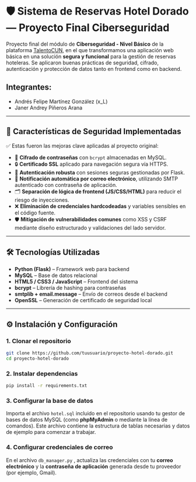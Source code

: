 # 🛡️ Sistema de Reservas Hotel Dorado — Proyecto Final Ciberseguridad

Proyecto final del módulo de **Ciberseguridad - Nivel Básico** de la plataforma [TalentoCUN](https://talentocun.tech/talentocun/index.php), en el que transformamos una aplicación web básica en una solución **segura y funcional** para la gestión de reservas hoteleras.
Se aplicaron buenas prácticas de seguridad, cifrado, autenticación y protección de datos tanto en frontend como en backend.

## Integrantes:
* Andrés Felipe Martínez González (x_L)
* Janer Andrey Piñeros Arana

---

## 🔐 Características de Seguridad Implementadas

✅ Estas fueron las mejoras clave aplicadas al proyecto original:

* 🔑 **Cifrado de contraseñas** con `bcrypt` almacenadas en MySQL.
* 🔒 **Certificado SSL** aplicado para navegación segura vía HTTPS.
* 🧾 **Autenticación robusta** con sesiones seguras gestionadas por Flask.
* 📧 **Notificación automática por correo electrónico**, utilizando SMTP autenticado con contraseña de aplicación.
* 🗂️ **Separación de lógica de frontend (JS/CSS/HTML)** para reducir el riesgo de inyecciones.
* ❌ **Eliminación de credenciales hardcodeadas** y variables sensibles en el código fuente.
* 🛡️ **Mitigación de vulnerabilidades comunes** como XSS y CSRF mediante diseño estructurado y validaciones del lado servidor.

---

## 🛠️ Tecnologías Utilizadas

* **Python (Flask)** – Framework web para backend
* **MySQL** – Base de datos relacional
* **HTML5 / CSS3 / JavaScript** – Frontend del sistema
* **bcrypt** – Librería de hashing para contraseñas
* **smtplib + email.message** – Envío de correos desde el backend
* **OpenSSL** – Generación de certificado de seguridad local

---

## ⚙️ Instalación y Configuración

### 1. Clonar el repositorio

```bash
git clone https://github.com/tuusuario/proyecto-hotel-dorado.git
cd proyecto-hotel-dorado
```

### 2. Instalar dependencias

```bash
pip install -r requirements.txt
```

### 3. Configurar la base de datos

Importa el archivo `hotel.sql` incluido en el repositorio usando tu gestor de bases de datos MySQL (como **phpMyAdmin** o mediante la línea de comandos).
Este archivo contiene la estructura de tablas necesarias y datos de ejemplo para comenzar a trabajar.

### 4. Configurar credenciales de correo

En el archivo `db_manager.py` , actualiza las credenciales con tu **correo electrónico** y la **contraseña de aplicación** generada desde tu proveedor (por ejemplo, Gmail).

